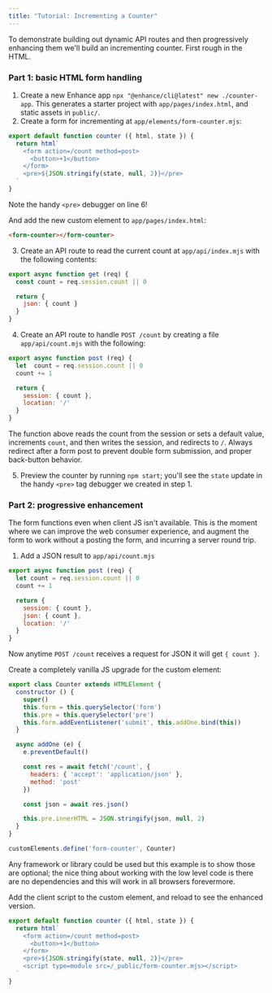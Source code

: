 ```yaml
---
title: "Tutorial: Incrementing a Counter"
---
```


To demonstrate building out dynamic API routes and then progressively enhancing them we'll build an incrementing counter. First rough in the HTML.

### Part 1: basic HTML form handling

1. Create a new Enhance app `npx "@enhance/cli@latest" new ./counter-app`. This generates a starter project with `app/pages/index.html`, and static assets in `public/`.
2. Create a form for incrementing at `app/elements/form-counter.mjs`:

<doc-code filename="app/elements/form-counter.mjs" numbered>

```javascript
export default function counter ({ html, state }) {
  return html`
    <form action=/count method=post>
      <button>+1</button>
    </form>
    <pre>${JSON.stringify(state, null, 2)}</pre>
  `
}
```
</doc-code>

<doc-callout level="tip" mark="🔎">

Note the handy `<pre>` debugger on line 6!

</doc-callout>

And add the new custom element to `app/pages/index.html`:

<doc-code filename="app/pages/index.html" numbered>

```html
<form-counter></form-counter>
```
</doc-code>

3. Create an API route to read the current count at `app/api/index.mjs` with the following contents:

<doc-code filename="app/api/index.mjs" numbered>

```javascript
export async function get (req) {
  const count = req.session.count || 0

  return {
    json: { count }
  }
}
```
</doc-code>

4. Create an API route to handle `POST /count` by creating a file `app/api/count.mjs` with the following:

<doc-code filename="app/api/count.mjs" numbered>

```javascript
export async function post (req) {
  let  count = req.session.count || 0
  count += 1

  return {
    session: { count },
    location: '/'
  }
}
```
</doc-code>

The function above reads the count from the session or sets a default value, increments `count`, and then writes the session, and redirects to `/`. Always redirect after a form post to prevent double form submission, and proper back-button behavior.

5. Preview the counter by running `npm start`; you'll see the `state` update in the handy `<pre>` tag debugger we created in step 1.

### Part 2: progressive enhancement

The form functions even when client JS isn't available. This is the moment where we can improve the web consumer experience, and augment the form to work without a posting the form, and incurring a server round trip.

1. Add a JSON result to `app/api/count.mjs`

<doc-code highlight="7-add" filename="app/api/count.mjs" numbered>

```javascript
export async function post (req) {
  let count = req.session.count || 0
  count += 1

  return {
    session: { count },
    json: { count },
    location: '/'
  }
}
```
</doc-code>

Now anytime `POST /count` receives a request for JSON it will get `{ count }`.

Create a completely vanilla JS upgrade for the custom element:

<doc-code filename="public/form-counter.mjs" numbered>

```javascript
export class Counter extends HTMLElement {
  constructor () {
    super()
    this.form = this.querySelector('form')
    this.pre = this.querySelector('pre')
    this.form.addEventListener('submit', this.addOne.bind(this))
  }

  async addOne (e) {
    e.preventDefault()

    const res = await fetch('/count', {
      headers: { 'accept': 'application/json' },
      method: 'post'
    })

    const json = await res.json()

    this.pre.innerHTML = JSON.stringify(json, null, 2)
  }
}

customElements.define('form-counter', Counter)
```
</doc-code>

<doc-callout level="info" mark="🍦">

Any framework or library could be used but this example is to show those are optional; the nice thing about working with the low level code is there are no dependencies and this will work in all browsers forevermore.

</doc-callout>

Add the client script to the custom element, and reload to see the enhanced version.

<doc-code highlight="7-add" filename="app/elements/form-counter.mjs" numbered>

```javascript
export default function counter ({ html, state }) {
  return html`
    <form action=/count method=post>
      <button>+1</button>
    </form>
    <pre>${JSON.stringify(state, null, 2)}</pre>
    <script type=module src=/_public/form-counter.mjs></script>
  `
}
```
</doc-code>
